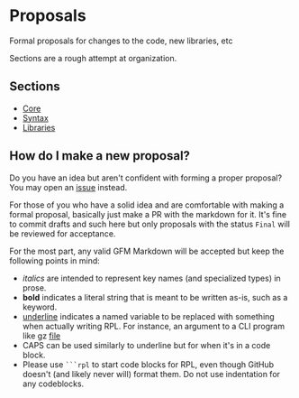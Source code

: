 # Proposals #
Formal proposals for changes to the code, new libraries, etc

Sections are a rough attempt at organization.

## Sections ##

* [Core](/core)
* [Syntax](/syntax)
* [Libraries](/libraries)


## How do I make a new proposal? ##
Do you have an idea but aren't confident with forming a proper proposal? You may open an [issue](https://github.com/imp-erial/imperial/issues) instead.

For those of you who have a solid idea and are comfortable with making a formal proposal, basically just make a PR with the markdown for it. It's fine to commit drafts and such here but only proposals with the status `Final` will be reviewed for acceptance.

For the most part, any valid GFM Markdown will be accepted but keep the following points in mind:

* *italics* are intended to represent key names (and specialized types) in prose.
* **bold** indicates a literal string that is meant to be written as-is, such as a keyword.
* <u>underline</u> indicates a named variable to be replaced with something when actually writing RPL. For instance, an argument to a CLI program like gz <u>file</u>
* CAPS can be used similarly to underline but for when it's in a code block.
* Please use ```` ```rpl ```` to start code blocks for RPL, even though GitHub doesn't (and likely never will) format them. Do not use indentation for any codeblocks.

